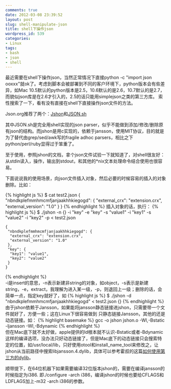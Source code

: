 ```yaml
---
comments: true
date: 2012-03-08 23:39:52
layout: post
slug: shell-manipulate-json
title: shell下操作json
wordpress_id: 539
categories:
- Linux
tags:
- bash
- json
- shell
---
```


最近需要在shell下操作json，当然正常情况下直接python -c "import json ooxxx"就ok了。考虑到脚本会被部署到不同的客户环境下，python版本会有些差异，如Mac 10.5默认的python版本是2.5，10.6默认的是2.6，10.7默认的是2.7，而貌似json库是在2.6才引入的，2.5的话只能用simplejson之类的第三方库。
索性搜索了一下，看有没有直接在shell下直接操作json文件的方法。

Json.org推荐了两个：[Jshon](http://kmkeen.com/jshon/)和[JSON.sh](https://github.com/dominictarr/JSON.sh)

其中JSON.sh是完全用shell实现的json parser，似乎不能做到添加/修改/删除原有json的结构。而jshon是用c实现的，依赖于jansson，使用MIT协议，目的就是为了替代由grep/sed/awk写的fragile adhoc parsers，相比之下python/perl/ruby显得过于笨重了。

至于使用，参照jshon的文档，拿个json文件试验一下就知道了，对shell很友好：从stdin读入，操作，输出到stdout，和其他的*nix文本处理命令结合使用也很容易。

下面说说我的使用场景，向json文件插入对象，然后必要的时候容易的插入的对象删除。比如：
    
{% highlight js %}
    $ cat test2.json
    {
     "nbndkplefmmhmcmfjanjaakhhkiegogd": {
      "external_crx": "extension.crx",
      "external_version": "1.0"
     }
    }
{% endhighlight %}
插入对象的话，执行：
{% highlight js %}
    $ ./jshon -n {} -i "key" -e "key" -s "value1" -i "key1" -s "value2" -i "key2" -p < test2.json
    
    {
     "nbndkplefmmhmcmfjanjaakhhkiegogd": {
      "external_crx": "extension.crx",
      "external_version": "1.0"
     },
     "key": {
      "key1": "value1",
      "key2": "value2"
     }
    }
{% endhighlight %}  
-i是insert的意思，-n表示新建非string的对象，如object，-s表示是新建string，-e，extract，我理解为进入某一级，-p，则退回上一级；删除的话，会简单一点，指定key就好了，如
{% highlight js %}
    $ ./jshon -d "nbndkplefmmhmcmfjanjaakhhkiegogd" < test2.json
    {}
{% endhighlight %}    
由于jshon依赖于Jansson，如果能将jansson静态链接进jshon，只需要带一个文件就好了，方便一些；这在Linux下很容易做到
只静态链接Jansson，其他的还是动态链接。如：
{% highlight basemake %}
    gcc -o jshon jshon.o -Wl,-Bstatic -ljansson  -Wl,-Bdynamic
{% endhighlight %}    
但在Mac底下就不太好做，apple提供的ld根本就不认识-Bstatic或者-Bdynamic这样的编译选项，没办法只好动态链接了，但是Mac底下的动态链接只会搜索特定的位置，如/usr/local/lib，只好使用otool和install_name_tool来修改之，让jshon从当前路径中搜索libjansson.4.dylib，具体可以参考霍叔的这篇[如何使用第三方的dylib](http://blog.devep.net/virushuo/2009/07/01/xcodecocoadylib.html)。

顺带提下，在64位机器下如果需要编译32位版本jshon的，需要在编译jansson的时候指定为i386. 即./configure -arch i386，编译jshon的时候也要给CFLAGS和LDFLAGS加上-m32 -arch i386的参数。
